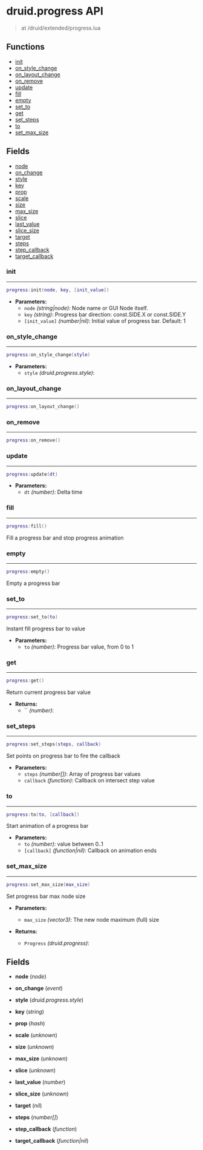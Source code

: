 # druid.progress API

> at /druid/extended/progress.lua


## Functions
- [init](#init)
- [on_style_change](#on_style_change)
- [on_layout_change](#on_layout_change)
- [on_remove](#on_remove)
- [update](#update)
- [fill](#fill)
- [empty](#empty)
- [set_to](#set_to)
- [get](#get)
- [set_steps](#set_steps)
- [to](#to)
- [set_max_size](#set_max_size)


## Fields
- [node](#node)
- [on_change](#on_change)
- [style](#style)
- [key](#key)
- [prop](#prop)
- [scale](#scale)
- [size](#size)
- [max_size](#max_size)
- [slice](#slice)
- [last_value](#last_value)
- [slice_size](#slice_size)
- [target](#target)
- [steps](#steps)
- [step_callback](#step_callback)
- [target_callback](#target_callback)



### init

---
```lua
progress:init(node, key, [init_value])
```

- **Parameters:**
	- `node` *(string|node)*: Node name or GUI Node itself.
	- `key` *(string)*: Progress bar direction: const.SIDE.X or const.SIDE.Y
	- `[init_value]` *(number|nil)*: Initial value of progress bar. Default: 1

### on_style_change

---
```lua
progress:on_style_change(style)
```

- **Parameters:**
	- `style` *(druid.progress.style)*:

### on_layout_change

---
```lua
progress:on_layout_change()
```

### on_remove

---
```lua
progress:on_remove()
```

### update

---
```lua
progress:update(dt)
```

- **Parameters:**
	- `dt` *(number)*: Delta time

### fill

---
```lua
progress:fill()
```

Fill a progress bar and stop progress animation

### empty

---
```lua
progress:empty()
```

Empty a progress bar

### set_to

---
```lua
progress:set_to(to)
```

Instant fill progress bar to value

- **Parameters:**
	- `to` *(number)*: Progress bar value, from 0 to 1

### get

---
```lua
progress:get()
```

Return current progress bar value

- **Returns:**
	- `` *(number)*:

### set_steps

---
```lua
progress:set_steps(steps, callback)
```

Set points on progress bar to fire the callback

- **Parameters:**
	- `steps` *(number[])*: Array of progress bar values
	- `callback` *(function)*: Callback on intersect step value

### to

---
```lua
progress:to(to, [callback])
```

Start animation of a progress bar

- **Parameters:**
	- `to` *(number)*: value between 0..1
	- `[callback]` *(function|nil)*: Callback on animation ends

### set_max_size

---
```lua
progress:set_max_size(max_size)
```

Set progress bar max node size

- **Parameters:**
	- `max_size` *(vector3)*: The new node maximum (full) size

- **Returns:**
	- `Progress` *(druid.progress)*:


## Fields
<a name="node"></a>
- **node** (_node_)

<a name="on_change"></a>
- **on_change** (_event_)

<a name="style"></a>
- **style** (_druid.progress.style_)

<a name="key"></a>
- **key** (_string_)

<a name="prop"></a>
- **prop** (_hash_)

<a name="scale"></a>
- **scale** (_unknown_)

<a name="size"></a>
- **size** (_unknown_)

<a name="max_size"></a>
- **max_size** (_unknown_)

<a name="slice"></a>
- **slice** (_unknown_)

<a name="last_value"></a>
- **last_value** (_number_)

<a name="slice_size"></a>
- **slice_size** (_unknown_)

<a name="target"></a>
- **target** (_nil_)

<a name="steps"></a>
- **steps** (_number[]_)

<a name="step_callback"></a>
- **step_callback** (_function_)

<a name="target_callback"></a>
- **target_callback** (_function|nil_)

